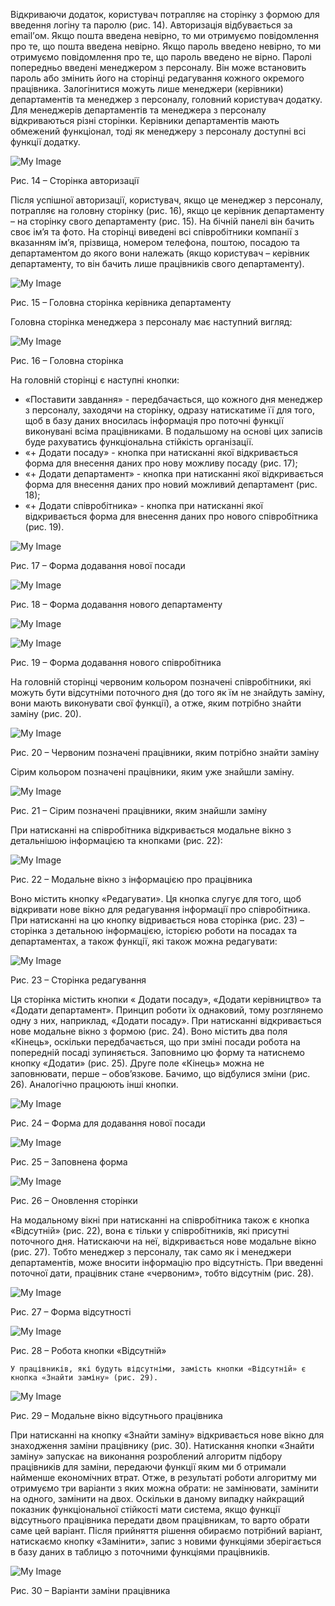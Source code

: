 Відкриваючи додаток, користувач потрапляє на сторінку з формою для введення логіну та паролю (рис. 14). Авторизація відбувається за email’ом. Якщо пошта введена невірно, то ми отримуємо повідомлення про те, що пошта введена невірно. Якщо пароль введено невірно, то ми отримуємо повідомлення про те, що пароль введено не вірно.
Паролі попередньо введені менеджером з персоналу. Він може встановить пароль або змінить його на сторінці редагування кожного окремого працівника. Залогінитися можуть лише менеджери (керівники) департаментів та менеджер з персоналу, головний користувач додатку. Для менеджерів департаментів та менеджера з персоналу відкриваються різні сторінки. Керівники департаментів мають обмежений функціонал, тоді як менеджеру з персоналу доступні всі функції додатку. 

![My Image](./description_images//1.png)

Рис. 14 – Сторінка авторизації

Після успішної авторизації, користувач, якщо це менеджер з персоналу, потрапляє на головну сторінку (рис. 16),  якщо це керівник департаменту – на сторінку свого департаменту (рис. 15).  На бічній панелі він бачить своє ім’я та фото. На сторінці виведені всі співробітники компанії з вказанням ім’я, прізвища, номером телефона, поштою, посадою та департаментом до якого вони належать (якщо користувач – керівник департаменту, то він бачить лише працівників свого департаменту). 

![My Image](./description_images//2.png)

Рис. 15 – Головна сторінка керівника департаменту

Головна сторінка менеджера з персоналу має наступний вигляд:

![My Image](./description_images//3.png)

Рис. 16 – Головна сторінка

На головній сторінці є наступні кнопки:
- «Поставити завдання» - передбачається, що кожного дня менеджер з персоналу, заходячи на сторінку, одразу натискатиме її для того, щоб в базу даних вносилась інформація про поточні функції виконувані всіма працівниками. В подальшому на основі цих записів буде рахуватись функціональна стійкість організації.
- «+ Додати посаду» - кнопка при натисканні якої відкривається форма для внесення даних про нову можливу посаду (рис. 17);
- «+ Додати департамент» - кнопка при натисканні якої відкривається форма для внесення даних про новий можливий департамент (рис. 18);
- «+ Додати співробітника» - кнопка при натисканні якої відкривається форма для внесення даних про нового співробітника (рис. 19).

![My Image](./description_images//4.png)

Рис. 17 – Форма додавання нової посади

![My Image](./description_images//5.png)

Рис. 18 – Форма додавання нового департаменту

![My Image](./description_images//6.png)

![My Image](./description_images//7.png)

Рис. 19 – Форма додавання нового співробітника

На головній сторінці червоним кольором позначені співробітники, які можуть бути відсутніми поточного дня (до того як їм не знайдуть заміну, вони мають виконувати свої функції), а отже, яким потрібно знайти заміну (рис. 20).

![My Image](./description_images//8.png)

Рис. 20 – Червоним позначені працівники, яким потрібно знайти заміну

Сірим кольором позначені працівники, яким уже знайшли заміну.

![My Image](./description_images//9.png)

Рис. 21 – Сірим позначені працівники, яким знайшли заміну

При натисканні на співробітника відкривається модальне вікно з детальнішою інформацією та кнопками (рис. 22):

![My Image](./description_images//10.png)

Рис. 22 – Модальне вікно з інформацією про працівника

Воно містить кнопку «Редагувати». Ця кнопка слугує для того, щоб відкривати нове вікно для редагування інформації про співробітника. При натисканні на цю кнопку відривається нова сторінка (рис. 23) – сторінка з детальною інформацією, історією роботи на посадах та департаментах, а також функції, які також можна редагувати:

![My Image](./description_images//12.png)

Рис. 23 – Сторінка редагування

Ця сторінка містить кнопки « Додати посаду», «Додати керівництво» та «Додати департамент». Принцип роботи їх однаковий, тому розглянемо одну з них, наприклад, «Додати посаду». При натисканні відкривається нове модальне вікно з формою (рис. 24). Воно містить два поля «Кінець», оскільки передбачається, що при зміні посади робота на попередній посаді зупиняється. Заповнимо цю форму та натиснемо кнопку «Додати» (рис. 25). Друге поле «Кінець» можна не заповнювати, перше – обов’язкове. Бачимо, що відбулися зміни (рис. 26). Аналогічно працюють інші кнопки.

![My Image](./description_images//13.png)

Рис. 24 – Форма для додавання нової посади

![My Image](./description_images//14.png)

Рис. 25 – Заповнена форма

![My Image](./description_images//15.png)

Рис. 26 – Оновлення сторінки

На модальному вікні при натисканні на співробітника також є кнопка «Відсутній» (рис. 22), вона є тільки у співробітників, які присутні поточного дня. Натискаючи на неї, відкривається нове модальне вікно (рис. 27). Тобто менеджер з персоналу, так само як і менеджери департаментів, може вносити інформацію про відсутність. При введенні поточної дати, працівник стане «червоним», тобто відсутнім (рис. 28).

![My Image](./description_images//16.png)

Рис. 27 – Форма відсутності

![My Image](./description_images//17.png)

Рис. 28 – Робота кнопки «Відсутній»

	У працівників, які будуть відсутніми, замість кнопки «Відсутній» є кнопка «Знайти заміну» (рис. 29). 
	
![My Image](./description_images//18.png)	

Рис. 29 – Модальне вікно відсутнього працівника

При натисканні на кнопку «Знайти заміну» відкривається нове вікно для знаходження заміни працівнику (рис. 30). Натискання кнопки «Знайти заміну» запускає на виконання розроблений алгоритм підбору працівників для заміни, передаючи функції яким ми б отримали найменше економічних втрат. Отже, в результаті роботи алгоритму ми отримуємо три варіанти з яких можна обрати: не замінювати, замінити на одного, замінити на двох. Оскільки в даному випадку найкращий показник функціональної стійкості мати система, якщо функції відсутнього працівника передати двом працівникам, то варто обрати саме цей варіант. Після прийняття рішення обираємо потрібний варіант, натискаємо кнопку «Замінити», запис з новими функціями зберігається в базу даних в таблицю з поточними функціями працівників.

![My Image](./description_images//19.png)

Рис. 30 – Варіанти заміни працівника

